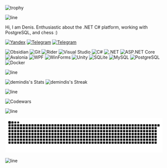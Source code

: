 ![trophy](https://github-profile-trophy.vercel.app/?username=demindis&theme=darkhub&no-bg=true&no-frame=true)

![line](https://capsule-render.vercel.app/api?type=rect&color=gradient&height=1)

Hi, I am Denis. Enthusiastic about the .NET C# platform, working with PostgreSQL, and chess :)



[telegram-news-badge]: https://img.shields.io/badge/demindis-Telegram-blue?style=flat&logo=Telegram
[telegram-news]: https://t.me/demindis

[![Yandex](https://img.shields.io/badge/-maxwelldenis888@yandex.ru-F9DB60?style=flat-square&logo=Yandex&logoColor=FF3333)](mailto:deti200500@yandex.ru) [![Telegram](https://img.shields.io/badge/Telegram-blue?style=flat-square&logo=Telegram)](https://t.me/demindis) [![Telegram][telegram-news-badge]][telegram-news] 


![Obsidian](https://img.shields.io/badge/Obsidian-%23483699.svg?style=for-the-badge&logo=obsidian&logoColor=white)
![Git](https://img.shields.io/badge/git-%23F05033.svg?style=for-the-badge&logo=git&logoColor=white)
![Rider](https://img.shields.io/badge/Rider-000000.svg?&style=for-the-badge&logo=rider&logoColor=white)
![Visual Studio](https://img.shields.io/badge/Visual%20Studio-5C2D91.svg?&style=for-the-badge&logo=visual-studio&logoColor=white)
![C#](https://img.shields.io/badge/C%23-68217A.svg?&style=for-the-badge&logo=c-sharp&logoColor=white)
![.NET](https://img.shields.io/badge/.NET-5C2D91?style=for-the-badge&logo=.net&logoColor=white)
![ASP.NET Core](https://img.shields.io/badge/ASP.NET%20Core-%23512BD4.svg?style=for-the-badge&logo=dotnet&logoColor=white)
![Avalonia](https://img.shields.io/badge/Avalonia-%233121B6.svg?style=for-the-badge&logo=avalonia&logoColor=white)
![WPF](https://img.shields.io/badge/WPF-%230078D7.svg?style=for-the-badge&logo=windows&logoColor=white)
![WinForms](https://img.shields.io/badge/WinForms-%230078D7.svg?style=for-the-badge&logo=windows&logoColor=white)
![Unity](https://img.shields.io/badge/Unity-%23FFFFFF.svg?style=for-the-badge&logo=unity&logoColor=black)
![SQLite](https://img.shields.io/badge/SQLite-%23003B57.svg?style=for-the-badge&logo=sqlite&logoColor=white)
![MySQL](https://img.shields.io/badge/MySQL-%234479A1.svg?style=for-the-badge&logo=mysql&logoColor=white)
![PostgreSQL](https://img.shields.io/badge/PostgreSQL-%23316192.svg?style=for-the-badge&logo=postgresql&logoColor=white)
![Docker](https://img.shields.io/badge/Docker-%232496ED.svg?style=for-the-badge&logo=docker&logoColor=white)

![line](https://capsule-render.vercel.app/api?type=rect&color=gradient&height=1)

![demindis's Stats](https://github-readme-stats.vercel.app/api?username=demindis&theme=vue-dark&show_icons=true&hide_border=true&count_private=true) ![demindis's Streak](https://github-readme-streak-stats.herokuapp.com/?user=demindis&theme=vue-dark&hide_border=true)

![line](https://capsule-render.vercel.app/api?type=rect&color=gradient&height=1)

![Codewars](https://www.codewars.com/users/Demindis/badges/large)


![line](https://capsule-render.vercel.app/api?type=rect&color=gradient&height=1)

![snake gif](https://github.com/demindis/demindis/blob/output/github-snake-dark.svg)


![line](https://capsule-render.vercel.app/api?type=rect&color=gradient&height=1)
